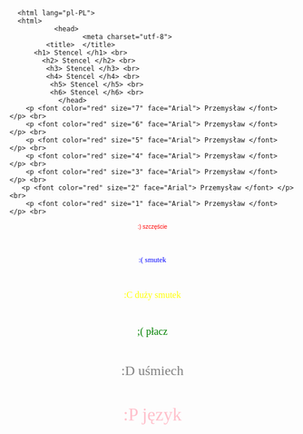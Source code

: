 <!DOCTYPE html>
      <html lang="pl-PL">
      <html>
               <head>
                      <meta charset="utf-8">
             <title>  </title>
          <h1> Stencel </h1> <br>
            <h2> Stencel </h2> <br>
             <h3> Stencel </h3> <br>
             <h4> Stencel </h4> <br>
              <h5> Stencel </h5> <br>
              <h6> Stencel </h6> <br>
                </head>
        <p <font color="red" size="7" face="Arial"> Przemysław </font> </p> <br>
        <p <font color="red" size="6" face="Arial"> Przemysław </font> </p> <br>
        <p <font color="red" size="5" face="Arial"> Przemysław </font> </p> <br>
        <p <font color="red" size="4" face="Arial"> Przemysław </font> </p> <br>
        <p <font color="red" size="3" face="Arial"> Przemysław </font> </p> <br>
       <p <font color="red" size="2" face="Arial"> Przemysław </font> </p> <br>
        <p <font color="red" size="1" face="Arial"> Przemysław </font> </p> <br>
<p align="middle"> <font color="red" size="1" face="Arial"> :) szczęście </font> </p> <br>
<p align="middle"> <font color="blue" size="2" face="Times New Roman"> :( smutek </font> </p> <br>
<p align="middle"> <font color="yellow" size="3" face="Counter New"> :C duży smutek </font> </p> <br>
<p align="middle"> <font color="green" size="4" face="Verdana"> ;( płacz </font> </p> <br>
<p align="middle"> <font color="gray" size="5" face="Modern"> :D uśmiech </font> </p> <br>
<p align="middle"> <font color="pink" size="6" face="Lucida Sans"> :P język </font> </p> <br>
      </body>
       </html>
